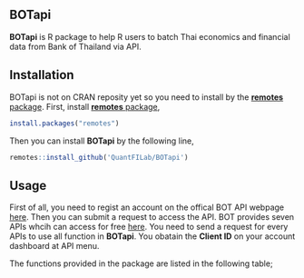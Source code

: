 ## BOTapi


**BOTapi** is R package to help R users to batch Thai economics and financial data from Bank of Thailand via API.

## Installation

BOTapi is not on CRAN reposity yet so you need to install by the [**remotes** package](https://remotes.r-lib.org). First, install [**remotes** package](https://remotes.r-lib.org), 

```r
install.packages("remotes")
```

Then you can install **BOTapi** by the following line,

```r
remotes::install_github('QuantFILab/BOTapi')
```


## Usage

First of all, you need to regist an account on the offical BOT API webpage [here](https://apiportal.bot.or.th/bot/public/). Then you can submit a request to access the API. BOT provides seven APIs whcih can access for free [here](https://apiportal.bot.or.th/bot/public/products). You need to send a request for every APIs to use all function in **BOTapi**. You obatain the **Client ID** on your account dashboard at API menu.


The functions provided in the package are listed in the following table;

